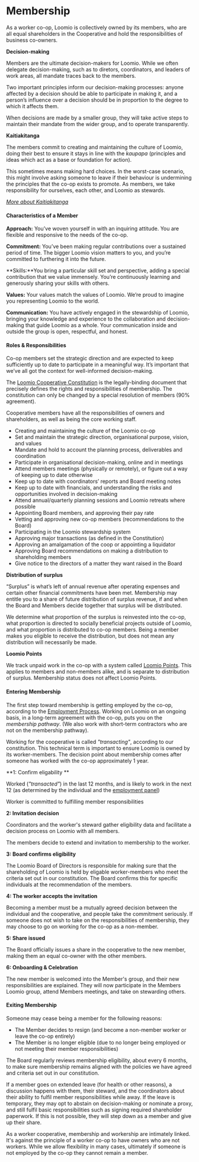 # Membership
As a worker co-op, Loomio is collectively owned by its members, who are all equal shareholders in the Cooperative and hold the responsibilities of business co-owners. 

**Decision-making**

Members are the ultimate decision-makers for Loomio. While we often delegate decision-making, such as to diretors, coordinators, and leaders of work areas, all mandate traces back to the members. 

Two important principles inform our decision-making processes: anyone affected by a decision should be able to participate in making it, and a person’s influence over a decision should be in proportion to the degree to which it affects them. 

When decisions are made by a smaller group, they will take active steps to maintain their mandate from the wider group, and to operate transparently. 

**Kaitiakitanga**

The members commit to creating and maintaining the culture of Loomio, doing their best to ensure it stays in line with the *kaupapa* (principles and ideas which act as a base or foundation for action). 

This sometimes means making hard choices. In the worst-case scenario, this might involve asking someone to leave if their behaviour is undermining the principles that the co-op exists to promote. As members, we take responsibility for ourselves, each other, and Loomio as stewards.

*[More about Kaitiakitanga](https://en.wikipedia.org/wiki/Kaitiaki#Kaitiakitanga)*

#### Characteristics of a Member

**Approach:** You’ve woven yourself in with an inquiring attitude. You are flexible and responsive to the needs of the co-op.

**Commitment:** You’ve been making regular contributions over a sustained period of time. The bigger Loomio vision matters to you, and you’re committed to furthering it into the future. 

**Skills:**You bring a particular skill set and perspective, adding a special contribution that we value immensely. You’re continuously learning and generously sharing your skills with others. 

**Values:** Your values match the values of Loomio. We’re proud to imagine you representing Loomio to the world.

**Communication:** You have actively engaged in the stewardship of Loomio, bringing your knowledge and experience to the collaboration and decision-making that guide Loomio as a whole. Your communication inside and outside the group is open, respectful, and honest. 

#### Roles & Responsibilities

Co-op members set the strategic direction and are expected to keep sufficiently up to date to participate in a meaningful way. It’s important that we’ve all got the context for well-informed decision-making. 

The [Loomio Cooperative Constitution](https://loomio.gitbooks.io/loomio-cooperative-handbook/content/constitution.html) is the legally-binding document that precisely defines the rights and responsibilities of membership. The constitution can only be changed by a special resolution of members (90% agreement).

Cooperative members have all the responsibilities of owners and shareholders, as well as being the core working staff.

* Creating and maintaining the culture of the Loomio co-op
* Set and maintain the strategic direction, organisational purpose, vision, and values
* Mandate and hold to account the planning process, deliverables and coordination
* Participate in organisational decision-making, online and in meetings
* Attend members meetings (physically or remotely), or figure out a way of keeping up to date otherwise
* Keep up to date with coordinators’ reports and Board meeting notes
* Keep up to date with financials, and understanding the risks and opportunities involved in decision-making
* Attend annual/quarterly planning sessions and Loomio retreats where possible
* Appointing Board members, and approving their pay rate
* Vetting and approving new co-op members (recommendations to the Board)
* Participating in the Loomio stewardship system
* Approving major transactions (as defined in the Constitution)
* Approving an amalgamation of the coop or appointing a liquidator
* Approving Board recommendations on making a distribution to shareholding members
* Give notice to the directors of a matter they want raised in the Board

**Distribution of surplus**

“Surplus” is what’s left of annual revenue after operating expenses and certain other financial commitments have been met. Membership may entitle you to a share of future distribution of surplus revenue, if and when the Board and Members decide together that surplus will be distributed. 

We determine what proportion of the surplus is reinvested into the co-op, what proportion is directed to socially beneficial projects outside of Loomio, and what proportion is distributed to co-op members. Being a member makes you eligible to receive the distribution, but does not mean any distribution will necessarily be made.

**Loomio Points**

We track unpaid work in the co-op with a system called [Loomio Points](https://loomio.gitbooks.io/loomio-cooperative-handbook/content/loomio_points.html). This applies to members and non-members alike, and is separate to distribution of surplus. Membership status does not affect Loomio Points.

#### Entering Membership

The first step toward membership is getting employed by the co-op, according to the [Employment Process](https://loomio.gitbooks.io/loomio-cooperative-handbook/content/employment.html). Working on Loomio on an ongoing basis, in a long-term agreement with the co-op, puts you on the *membership pathway*. (We also work with short-term contractors who are not on the membership pathway).

Working for the cooperative is called *"transacting"*, according to our constitution. This technical term is important to ensure Loomio is owned by its worker-members. The decision point about membership comes after someone has worked with the co-op approximately 1 year.

**1: Confirm eligability **

Worked (*"transacted"*) in the last 12 months, and is likely to work in the next 12 (as determined by the individual and the [employment panel](https://loomio.gitbooks.io/loomio-cooperative-handbook/content/employment.html))

Worker is committed to fulfilling member responsibilities

**2: Invitation decision**

Coordinators and the worker's steward gather eligibility data and facilitate a decision process on Loomio with all members.

The members decide to extend and invitation to membership to the worker.

**3: Board confirms eligibility**

The Loomio Board of Directors is responsible for making sure that the shareholding of Loomio is held by eligable worker-members who meet the criteria set out in our constitution. The Board confirms this for specific individuals at the recommendation of the members.

**4: The worker accepts the invitation**

Becoming a member must be a mutually agreed decision between the individual and the cooperative, and people take the commitment seriously. If someone does not wish to take on the responsibilities of membership, they may choose to go on working for the co-op as a non-member.

**5: Share issued**

The Board officially issues a share in the cooperative to the new member, making them an equal co-owner with the other members.

**6: Onboarding & Celebration**

The new member is welcomed into the Member's group, and their new responsibilities are explained. They will now participate in the Members Loomio group, attend Members meetings, and take on stewarding others.

#### Exiting Membership
Someone may cease being a member for the following reasons:

* The Member decides to resign (and become a non-member worker or leave the co-op entirely)
* The Member is no longer eligible (due to no longer being employed or not meeting their member responsibilities)

The Board regularly reviews membership eligibility, about every 6 months, to make sure membership remains aligned with the policies we have agreed and criteria set out in our constitution.

If a member goes on extended leave (for health or other reasons), a discussion happens with them, their steward, and the coordinators about their ability to fulfil member responsibilities while away. If the leave is temporary, they may opt to abstain on decision-making or nominate a proxy, and still fulfil basic responsibilities such as signing required shareholder paperwork. If this is not possible, they will step down as a member and give up their share.

As a worker cooperative, membership and workership are intimately linked. It's against the principle of a worker co-op to have owners who are not workers. While we allow flexibility in many cases, ultimately if someone is not employed by the co-op they cannot remain a member.